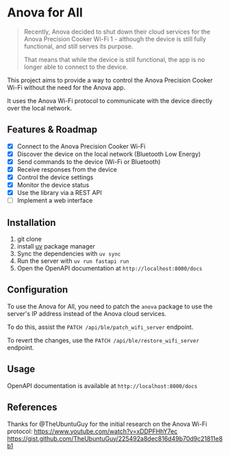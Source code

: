 # Anova for All

> Recently, Anova decided to shut down their cloud services for the Anova Precision Cooker Wi-Fi 1 - although the device
> is still fully functional, and still serves its purpose.
>
> That means that while the device is still functional, the app is no longer able to connect to the device.

This project aims to provide a way to control the Anova Precision Cooker Wi-Fi without the need for the Anova app.

It uses the Anova Wi-Fi protocol to communicate with the device directly over the local network.

## Features & Roadmap

- [x] Connect to the Anova Precision Cooker Wi-Fi
- [x] Discover the device on the local network (Bluetooth Low Energy)
- [x] Send commands to the device (Wi-Fi or Bluetooth)
- [x] Receive responses from the device
- [x] Control the device settings
- [x] Monitor the device status
- [x] Use the library via a REST API
- [ ] Implement a web interface

## Installation

1. git clone
2. install [uv](https://docs.astral.sh/uv/) package manager
3. Sync the dependencies with `uv sync`
4. Run the server with `uv run fastapi run`
5. Open the OpenAPI documentation at `http://localhost:8000/docs`

## Configuration

To use the Anova for All, you need to patch the `anova` package to use the server's IP address instead of the Anova
cloud services.

To do this, assist the `PATCH /api/ble/patch_wifi_server` endpoint.

To revert the changes, use the `PATCH /api/ble/restore_wifi_server` endpoint.

## Usage

OpenAPI documentation is available at `http://localhost:8000/docs`

## References

Thanks for @TheUbuntuGuy for the initial research on the Anova Wi-Fi protocol:
https://www.youtube.com/watch?v=xDDPFHhY7ec
https://gist.github.com/TheUbuntuGuy/225492a8dec816d49b70d9c21811e8b1
